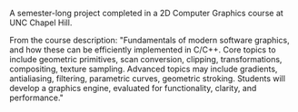 A semester-long project completed in a 2D Computer Graphics course at UNC Chapel Hill.

From the course description:
"Fundamentals of modern software graphics, and how these can be efficiently implemented in C/C++. Core topics to include geometric primitives, scan conversion, clipping, transformations, compositing, texture sampling. Advanced topics may include gradients, antialiasing, filtering, parametric curves, geometric stroking. Students will develop a graphics engine, evaluated for functionality, clarity, and performance."
